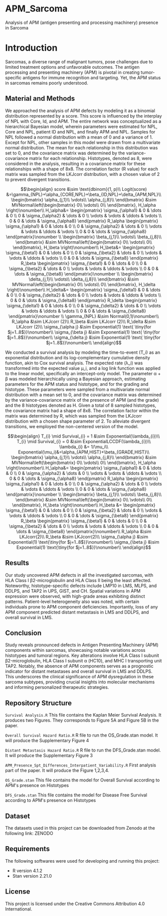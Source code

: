 # APM_Sarcoma
Analysis of APM (antigen presenting and processing machinery) presence in Sarcoma

# Introduction

Sarcomas, a diverse range of malignant tumors, pose challenges due to limited treatment options and unfavorable outcomes. The antigen processing and presenting machinery (APM) is pivotal in creating tumor-specific antigens for immune recognition and targeting. Yet, the APM status in sarcomas remains poorly understood.

## Material and Methods

We approached the analysis of APM defects by modeling it as a binomial distribution represented by a score. This score is influenced by the interplay of NPL with Core, Id, and APM. The entire network was conceptualized as a hierarchical Bayesian model, wherein parameters were estimated for NPL, Core and NPL, patient ID and NPL, and finally APM and NPL. Samples for NPL followed a normal distribution with a mean of 0 and a variance of 1. Except for NPL, other samples in this model were drawn from a multivariate normal distribution. The mean for each relationship in this distribution was set to 0, and the covariance matrix was determined by the variance-covariance matrix for each relationship. Histotypes, denoted as 8, were considered in the analysis, resulting in a covariance matrix for these relationships with a shape of 8x8. The correlation factor (R value) for each matrix was sampled from the LKJcorr distribution, with a chosen value of 2 to prevent divergent transitions.


```math
\begin{align}
score &\sim \text{dbinom}(1, p)\\
Logit(score) &=\gamma_{NPL}+\alpha_{CORE,NPL}+\beta_{ID,NPL}+\delta_{APM,NPL}\\

\begin{bmatrix}
\alpha_{j,1}\\
\vdots\\
\alpha_{j,8}\\
\end{bmatrix}
&\sim
MVNormal\left(\begin{bmatrix}
0\\
\vdots\\
0\\
\end{bmatrix}, H_\alpha
\right)\nonumber\\
H_\alpha&=
\begin{pmatrix}
    \sigma_{\alpha1} & 0 & \dots & 0 \\
    0 & \sigma_{\alpha2} & \dots & 0 \\
    \vdots & \vdots & \ddots & \vdots \\
    0 & 0 & \dots & \sigma_{\alpha8}
  \end{pmatrix}
R_\alpha
\begin{pmatrix}
    \sigma_{\alpha1} & 0 & \dots & 0 \\
    0 & \sigma_{\alpha2} & \dots & 0 \\
    \vdots & \vdots & \ddots & \vdots \\
    0 & 0 & \dots & \sigma_{\alpha8}
  \end{pmatrix}\nonumber \\

\begin{bmatrix}
\beta_{j,1}\\
\vdots\\
\beta_{j,8}\\
\end{bmatrix}
&\sim
MVNormal\left(\begin{bmatrix}
0\\
\vdots\\
0\\
\end{bmatrix}, H_\beta
\right)\nonumber\\
H_\beta&=
\begin{pmatrix}
    \sigma_{\beta1} & 0 & \dots & 0 \\
    0 & \sigma_{\beta2} & \dots & 0 \\
    \vdots & \vdots & \ddots & \vdots \\
    0 & 0 & \dots & \sigma_{\beta8}
  \end{pmatrix}
R_\beta
\begin{pmatrix}
    \sigma_{\beta1} & 0 & \dots & 0 \\
    0 & \sigma_{\beta2} & \dots & 0 \\
    \vdots & \vdots & \ddots & \vdots \\
    0 & 0 & \dots & \sigma_{\beta8}
  \end{pmatrix}\nonumber \\

\begin{bmatrix}
\delta_{j,1}\\
\vdots\\
\delta_{j,8}\\
\end{bmatrix}
&\sim
MVNormal\left(\begin{bmatrix}
0\\
\vdots\\
0\\
\end{bmatrix}, H_\delta
\right)\nonumber\\
H_\delta&=
\begin{pmatrix}
    \sigma_{\delta1} & 0 & \dots & 0 \\
    0 & \sigma_{\delta2} & \dots & 0 \\
    \vdots & \vdots & \ddots & \vdots \\
    0 & 0 & \dots & \sigma_{\delta8}
  \end{pmatrix}
R_\delta
\begin{pmatrix}
    \sigma_{\delta1} & 0 & \dots & 0 \\
    0 & \sigma_{\delta2} & \dots & 0 \\
    \vdots & \vdots & \ddots & \vdots \\
    0 & 0 & \dots & \sigma_{\delta8}
  \end{pmatrix}\nonumber \\
\gamma_{NPL} &\sim Normal(0,1)\nonumber\\
R_\alpha &\sim LKJcorr (2)\\
R_\beta &\sim LKJcorr (2)\\
R_\delta &\sim LKJcorr (2)\\
\sigma_{\alpha j} &\sim Exponential(1)  \text{ \tiny{for $j=1..8$}}\nonumber\\
\sigma_{\beta j} &\sim Exponential(1)  \text{ \tiny{for $j=1..8$}}\nonumber\\
\sigma_{\delta j} &\sim Exponential(1)  \text{ \tiny{for $j=1..8$}}\nonumber\\
\end{align}
```

We conducted a survival analysis by modeling the time-to-event (T_i) as an exponential distribution and its log-complementary cumulative density function, akin to Cox survival analysis. The expected rate (λ_i) was transformed into the expected value μ_i, and a log link function was applied to the linear model, specifically an intercept-only model. The parameter α + β was modeled hierarchically using a Bayesian approach, estimating parameters for the APM status and histotype, and for the grading and histotype. These parameters were sampled from a multivariate normal distribution with a mean set to 0, and the covariance matrix was determined by the variance-covariance matrix of the presence of APM (and the grade) and the 8 histotypes denoted as H. Given a total of 8 sampled histotypes, the covariance matrix had a shape of 8x8. The correlation factor within the matrix was determined by R, which was sampled from the LKJcorr distribution with a chosen shape parameter of 2. To alleviate divergent transitions, we employed the non-centered version of the model.


```math
\begin{align}
T_{i} \mid Survival_{i} = 1 &\sim Exponential(\lambda_{i})\\
T_{i} \mid Survival_{i} = 0 &\sim ExponentialLCCDF(\lambda_{i})\\
\lambda_{i} &= 1/\mu_i\\
Exponential(\mu_i)&=\alpha_{APM,HIST}+\beta_{GRADE,HIST}\\
\begin{bmatrix}
\alpha_{j,1}\\
\vdots\\
\alpha_{j,8}\\
\end{bmatrix}
&\sim
MVNormal\left(\begin{bmatrix}
0\\
\vdots\\
0\\
\end{bmatrix}, H_\alpha
\right)\nonumber\\
H_\alpha&=
\begin{pmatrix}
    \sigma_{\alpha1} & 0 & \dots & 0 \\
    0 & \sigma_{\alpha2} & \dots & 0 \\
    \vdots & \vdots & \ddots & \vdots \\
    0 & 0 & \dots & \sigma_{\alpha8}
  \end{pmatrix}
R_\alpha
\begin{pmatrix}
    \sigma_{\alpha1} & 0 & \dots & 0 \\
    0 & \sigma_{\alpha2} & \dots & 0 \\
    \vdots & \vdots & \ddots & \vdots \\
    0 & 0 & \dots & \sigma_{\alpha8}
  \end{pmatrix}\nonumber \\
\begin{bmatrix}
\beta_{j,1}\\
\vdots\\
\beta_{j,8}\\
\end{bmatrix}
&\sim
MVNormal\left(\begin{bmatrix}
0\\
\vdots\\
0\\
\end{bmatrix}, H_\beta
\right)\nonumber\\
H_\beta &=
\begin{pmatrix}
    \sigma_{\beta1} & 0 & \dots & 0 \\
    0 & \sigma_{\beta2} & \dots & 0 \\
    \vdots & \vdots & \ddots & \vdots \\
    0 & 0 & \dots & \sigma_{\beta8}
  \end{pmatrix}
R_\beta
\begin{pmatrix}
    \sigma_{\beta1} & 0 & \dots & 0 \\
    0 & \sigma_{\beta2} & \dots & 0 \\
    \vdots & \vdots & \ddots & \vdots \\
    0 & 0 & \dots & \sigma_{\beta8}
  \end{pmatrix}\nonumber\\
R_\alpha &\sim LKJcorr(2)\\
R_\beta &\sim LKJcorr(2)\\
\sigma_{\alpha j} &\sim Exponential(1) \text{\tiny{for $j=1..8$}}\nonumber\\
\sigma_{\beta j} &\sim Exponential(1) \text{\tiny{for $j=1..8$}}\nonumber\\
\end{align}
```
## Results
Our study uncovered APM defects in all the investigated sarcomas, with HLA Class I β2-microglobulin and HLA Class II being the least affected. Noteworthy, histotype-specific defects include LMP10 in LMS, MLPS, and DDLPS, and TAP2 in UPS, GIST, and CH. Spatial variations in APM expression were observed, with high-grade areas exhibiting distinct patterns. Patient-level heterogeneity also was noted, with certain individuals prone to APM component deficiencies. Importantly, loss of any APM component predicted distant metastasis in LMS and DDLPS, and overall survival in LMS.

## Conclusion
Study reveals pronounced defects in Antigen Presenting Machinery (APM) components within sarcomas, showcasing notable variations across histotypes and tumoral regions. Key alterations involve HLA Class I subunit β2-microglobulin, HLA Class I subunit α (HC10), and MHC I transporting unit TAP2. Notably, the absence of APM components serves as a prognostic indicator for distant metastases and overall survival in LMS and DDLPS. This underscores the clinical significance of APM dysregulation in these sarcoma subtypes, providing crucial insights into molecular mechanisms and informing personalized therapeutic strategies.

## Repository Structure

`Survival Analysis.R` This file contains the Kaplan Meier Survival Analysis. It produces two Figures. They corresponds to Figure 5A and Figure 5B in the paper. 

`Overall Survival Hazard Ratio.R` R file to run the OS_Grade.stan model. It will produce the Supplementary Figure 4

`Distant Metastasis Hazard Ratio.R` R file to run the DFS_Grade.stan model. It will produce the Supplementary Figure 3

`APM_Presence_Spt_Differences_Interpatient_Variability.R` First analysis part of the paper. It will produce the Figure 1,2,3,4.

`OS_Grade.stan` This file contains the model for Overall Survival according to APM's presence on Histotypes

`DFS_Grade.stan` This file contains the model for Disease Free Survival according to APM's presence on Histotypes

## Dataset

The datasets used in this project can be downloaded from Zenodo at the following link: ZENODO

## Requirements

The following softwares were used for developing and running this project:

* R version 4.1.2
* Stan version 2.21.0


## License

This project is licensed under the Creative Commons Attribution 4.0 International.
